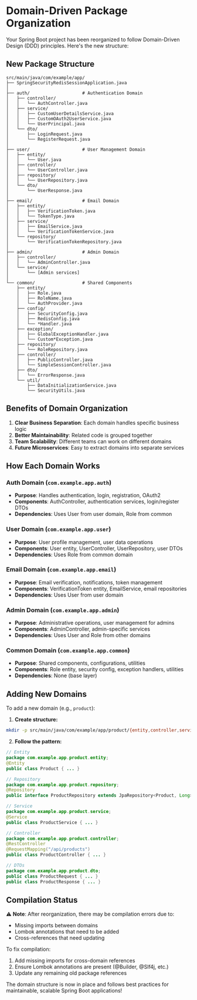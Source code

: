 # Domain-Driven Package Organization

Your Spring Boot project has been reorganized to follow Domain-Driven Design (DDD) principles. Here's the new structure:

## New Package Structure

```
src/main/java/com/example/app/
├── SpringSecurityRedisSessionApplication.java
│
├── auth/                    # Authentication Domain
│   ├── controller/
│   │   └── AuthController.java
│   ├── service/
│   │   ├── CustomUserDetailsService.java
│   │   ├── CustomOAuth2UserService.java
│   │   └── UserPrincipal.java
│   └── dto/
│       ├── LoginRequest.java
│       └── RegisterRequest.java
│
├── user/                    # User Management Domain  
│   ├── entity/
│   │   └── User.java
│   ├── controller/
│   │   └── UserController.java
│   ├── repository/
│   │   └── UserRepository.java
│   └── dto/
│       └── UserResponse.java
│
├── email/                   # Email Domain
│   ├── entity/
│   │   ├── VerificationToken.java
│   │   └── TokenType.java
│   ├── service/
│   │   ├── EmailService.java
│   │   └── VerificationTokenService.java
│   └── repository/
│       └── VerificationTokenRepository.java
│
├── admin/                   # Admin Domain
│   ├── controller/
│   │   └── AdminController.java
│   └── service/
│       └── [Admin services]
│
└── common/                  # Shared Components
    ├── entity/
    │   ├── Role.java
    │   ├── RoleName.java
    │   └── AuthProvider.java
    ├── config/
    │   ├── SecurityConfig.java
    │   ├── RedisConfig.java
    │   └── *Handler.java
    ├── exception/
    │   ├── GlobalExceptionHandler.java
    │   └── Custom*Exception.java
    ├── repository/
    │   └── RoleRepository.java
    ├── controller/
    │   ├── PublicController.java
    │   └── SimpleSessionController.java
    ├── dto/
    │   └── ErrorResponse.java
    └── util/
        ├── DataInitializationService.java
        └── SecurityUtils.java
```

## Benefits of Domain Organization

1. **Clear Business Separation**: Each domain handles specific business logic
2. **Better Maintainability**: Related code is grouped together
3. **Team Scalability**: Different teams can work on different domains
4. **Future Microservices**: Easy to extract domains into separate services

## How Each Domain Works

### Auth Domain (`com.example.app.auth`)
- **Purpose**: Handles authentication, login, registration, OAuth2
- **Components**: AuthController, authentication services, login/register DTOs
- **Dependencies**: Uses User from user domain, Role from common

### User Domain (`com.example.app.user`)  
- **Purpose**: User profile management, user data operations
- **Components**: User entity, UserController, UserRepository, user DTOs
- **Dependencies**: Uses Role from common domain

### Email Domain (`com.example.app.email`)
- **Purpose**: Email verification, notifications, token management
- **Components**: VerificationToken entity, EmailService, email repositories
- **Dependencies**: Uses User from user domain

### Admin Domain (`com.example.app.admin`)
- **Purpose**: Administrative operations, user management for admins
- **Components**: AdminController, admin-specific services
- **Dependencies**: Uses User and Role from other domains

### Common Domain (`com.example.app.common`)
- **Purpose**: Shared components, configurations, utilities
- **Components**: Role entity, security config, exception handlers, utilities
- **Dependencies**: None (base layer)

## Adding New Domains

To add a new domain (e.g., `product`):

1. **Create structure:**
```bash
mkdir -p src/main/java/com/example/app/product/{entity,controller,service,dto,repository}
```

2. **Follow the pattern:**
```java
// Entity
package com.example.app.product.entity;
@Entity
public class Product { ... }

// Repository
package com.example.app.product.repository;
@Repository
public interface ProductRepository extends JpaRepository<Product, Long> { ... }

// Service
package com.example.app.product.service;
@Service
public class ProductService { ... }

// Controller
package com.example.app.product.controller;
@RestController
@RequestMapping("/api/products")
public class ProductController { ... }

// DTOs
package com.example.app.product.dto;
public class ProductRequest { ... }
public class ProductResponse { ... }
```

## Compilation Status

⚠️ **Note**: After reorganization, there may be compilation errors due to:
- Missing imports between domains
- Lombok annotations that need to be added
- Cross-references that need updating

To fix compilation:
1. Add missing imports for cross-domain references
2. Ensure Lombok annotations are present (@Builder, @Slf4j, etc.)
3. Update any remaining old package references

The domain structure is now in place and follows best practices for maintainable, scalable Spring Boot applications!
